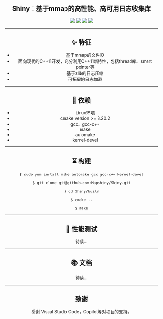 <div align="center">



## Shiny：基于mmap的高性能、高可用日志收集库

<div align="center">

![](https://img.shields.io/badge/release-v1.0-blue.svg)
![](https://img.shields.io/badge/build-passing-green.svg)
![](https://img.shields.io/badge/dependencies-up%20to%20date-green.svg)
![](https://img.shields.io/badge/license-MIT-blue.svg)

</div>

-----

## ✨ 特征

- 基于mmap的文件IO
- 面向现代的C++11开发，充分利用C++11新特性，包括thread库、smart pointer等
- 基于zlib的日志压缩
- 可拓展的日志加密

----

## 💎 依赖

- Linux环境
- cmake version >= 3.20.2
- gcc、gcc-c++
- make
- automake
- kernel-devel

----

## ⌛️ 构建

```
$ sudo yum install make automake gcc gcc-c++ kernel-devel

$ git clone git@github.com:Mapshiny/Shiny.git

$ cd Shiny/build

$ cmake ..

$ make

```

----

## 🥇 性能测试

待续...

----

## 📚 文档

待续...

----

## 致谢

感谢 Visual Studio Code，Copilot等对项目的支持。